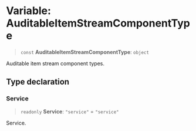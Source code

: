 # Variable: AuditableItemStreamComponentType

> `const` **AuditableItemStreamComponentType**: `object`

Auditable item stream component types.

## Type declaration

### Service

> `readonly` **Service**: `"service"` = `"service"`

Service.
